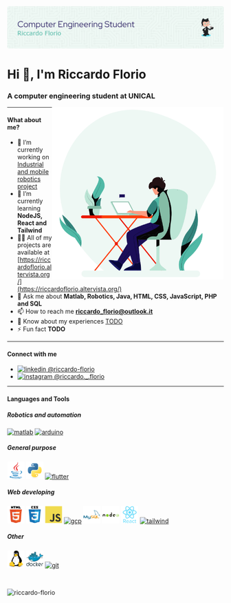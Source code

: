 [![MasterHead](./github-header-image.png)](https://rishavchanda.io)
# Hi 👋, I'm Riccardo Florio
### A computer engineering student at UNICAL

<img align="right" alt="Coding" width="400" src="./working-pic.gif">

---

#### What about me?

- 🦾 I’m currently working on [Industrial and mobile robotics project](https://github.com/riccardo-florio/industrial-and-mobile-robotics-project)
- 🌱 I’m currently learning **NodeJS, React and Tailwind**
- 👨‍💻 All of my projects are available at [https://riccardoflorio.altervista.org/](https://riccardoflorio.altervista.org/)
- 💬 Ask me about **Matlab, Robotics, Java, HTML, CSS, JavaScript, PHP and SQL**
- 📫 How to reach me **riccardo_florio@outlook.it**
- 📄 Know about my experiences [TODO](TODO)
- ⚡ Fun fact **TODO**

---

#### Connect with me

- [<img src="https://raw.githubusercontent.com/rahuldkjain/github-profile-readme-generator/master/src/images/icons/Social/linked-in-alt.svg" alt="linkedin" height="16"/> @riccardo-florio](https://linkedin.com/in/riccardo-florio)
- [<img src="https://raw.githubusercontent.com/rahuldkjain/github-profile-readme-generator/master/src/images/icons/Social/instagram.svg" alt="instagram" height="16"/> @riccardo._.florio](https://instagram.com/riccardo._.florio)

---

#### Languages and Tools 
##### Robotics and automation
[<img src="https://upload.wikimedia.org/wikipedia/commons/2/21/Matlab_Logo.png" alt="matlab" height="40"/>](https://www.mathworks.com/)
[<img src="https://cdn.worldvectorlogo.com/logos/arduino-1.svg" alt="arduino" height="40"/>](https://www.arduino.cc/)

##### General purpose
[<img src="https://raw.githubusercontent.com/devicons/devicon/master/icons/java/java-original.svg" alt="java" height="40"/>](https://www.java.com/) 
[<img src="https://raw.githubusercontent.com/devicons/devicon/master/icons/python/python-original.svg" alt="python" height="40"/>](https://www.python.org/)
[<img src="https://www.vectorlogo.zone/logos/flutterio/flutterio-icon.svg" alt="flutter" height="40"/>](https://flutter.dev/) 

##### Web developing
[<img src="https://raw.githubusercontent.com/devicons/devicon/master/icons/html5/html5-original-wordmark.svg" alt="html5" height="40"/>](https://www.w3.org/html/) 
[<img src="https://raw.githubusercontent.com/devicons/devicon/master/icons/css3/css3-original-wordmark.svg" alt="css3" height="40"/>](https://www.w3schools.com/css/) 
[<img src="https://raw.githubusercontent.com/devicons/devicon/master/icons/javascript/javascript-original.svg" alt="javascript" height="40"/>](https://developer.mozilla.org/en-US/docs/Web/JavaScript) 
[<img src="https://www.vectorlogo.zone/logos/google_cloud/google_cloud-icon.svg" alt="gcp" height="40"/>](https://cloud.google.com/) 
[<img src="https://raw.githubusercontent.com/devicons/devicon/master/icons/mysql/mysql-original-wordmark.svg" alt="mysql" height="40"/>](https://www.mysql.com/)
[<img src="https://raw.githubusercontent.com/devicons/devicon/master/icons/nodejs/nodejs-original-wordmark.svg" alt="nodejs" height="40"/>](https://nodejs.org/)
[<img src="https://raw.githubusercontent.com/devicons/devicon/master/icons/react/react-original-wordmark.svg" alt="react" height="40"/>](https://reactjs.org/)
[<img src="https://www.vectorlogo.zone/logos/tailwindcss/tailwindcss-icon.svg" alt="tailwind" height="40"/>](https://tailwindcss.com/)
<!-- [<img src="https://cdn.worldvectorlogo.com/logos/adobe-xd.svg" alt="xd" height="40"/>](https://www.adobe.com/products/xd.html) -->

##### Other
[<img src="https://raw.githubusercontent.com/devicons/devicon/master/icons/linux/linux-original.svg" alt="linux" height="40"/>](https://www.linux.org/) 
[<img src="https://raw.githubusercontent.com/devicons/devicon/master/icons/docker/docker-original-wordmark.svg" alt="docker" height="40"/>](https://www.docker.com/) 
[<img src="https://www.vectorlogo.zone/logos/git-scm/git-scm-icon.svg" alt="git" height="40"/>](https://git-scm.com/) 



<br>

<p>
  <img align="center" src="https://github-readme-stats.vercel.app/api/top-langs?username=riccardo-florio&show_icons=true&locale=en&layout=compact" alt="riccardo-florio" />
</p>
